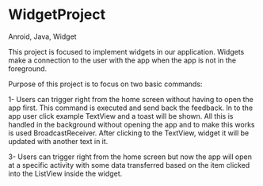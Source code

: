 # WidgetProject
Anroid, Java, Widget


This project is focused to implement widgets in our application. Widgets make a connection to the user with the app when the app is not in the foreground.

Purpose of this project is to focus on two basic commands:

1- Users can trigger right from the home screen without having to open the app first. This command is executed and send back the feedback.
In to the app user click example TextView and a toast will be shown. All this is handled in the background without opening the app and to make this works is used BroadcastReceiver. After clicking to the TextView, widget it will be updated with another text in it.

3- Users can trigger right from the home screen but now the app will open at a specific activity with some data transferred based on the item clicked into the ListView inside the widget.
